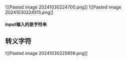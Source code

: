 ![[Pasted image 20241030224700.png]]
![[Pasted image 20241030224915.png]]

#### input输入的是字符串

## 转义字符
![[Pasted image 20241030225659.png]]